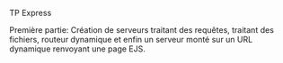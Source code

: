 TP Express

Première partie: 
Création de serveurs traitant des requêtes, traitant des fichiers, routeur dynamique 
et enfin un serveur monté sur un URL dynamique renvoyant une page EJS.

